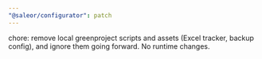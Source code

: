 ```yaml
---
"@saleor/configurator": patch
---
```


chore: remove local greenproject scripts and assets (Excel tracker, backup config), and ignore them going forward. No runtime changes.
